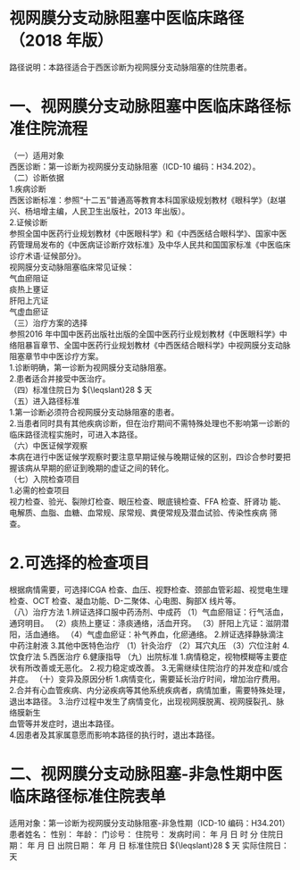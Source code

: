 # 视网膜分支动脉阻塞中医临床路径 （2018 年版）  
路径说明：本路径适合于西医诊断为视网膜分支动脉阻塞的住院患者。  
# 一、视网膜分支动脉阻塞中医临床路径标准住院流程  
（一）适用对象  
西医诊断：第一诊断为视网膜分支动脉阻塞（ICD-10 编码：H34.202）。  
（二）诊断依据  
1.疾病诊断  
西医诊断标准：参照“十二五”普通高等教育本科国家级规划教材《眼科学》（赵堪兴、杨培增主编，人民卫生出版社，2013 年出版）。  
2.证候诊断  
参照全国中医药行业规划教材《中医眼科学》和《中西医结合眼科学》、国家中医药管理局发布的《中医病证诊断疗效标准》及中华人民共和国国家标准《中医临床诊疗术语·证候部分》。  
视网膜分支动脉阻塞临床常见证候：  
气血瘀阻证  
痰热上壅证  
肝阳上亢证  
气虚血瘀证  
（三）治疗方案的选择  
参照2016 年中国中医药出版社出版的全国中医药行业规划教材《中医眼科学》中络阻暴盲章节、全国中医药行业规划教材《中西医结合眼科学》中视网膜分支动脉阻塞章节中中医诊疗方案。  
1.诊断明确，第一诊断为视网膜分支动脉阻塞。  
2.患者适合并接受中医治疗。  
（四）标准住院日为 ${\leqslant}28 $ 天  
（五）进入路径标准  
1.第一诊断必须符合视网膜分支动脉阻塞的患者。  
2.当患者同时具有其他疾病诊断，但在治疗期间不需特殊处理也不影响第一诊断的临床路径流程实施时，可进入本路径。  
（六）中医证候学观察  
本病在进行中医证候学观察时要注意早期证候与晚期证候的区别，四诊合参时要把握该病从早期的瘀证到晚期的虚证之间的转化。  
（七）入院检查项目  
1.必需的检查项目  
视力检查、验光、裂隙灯检查、眼压检查、眼底镜检查、FFA 检查、肝肾功 能、电解质、血脂、血糖、血常规、尿常规、粪便常规及潜血试验、传染性疾病 筛查。  
# 2.可选择的检查项目  
根据病情需要，可选择ICGA 检查、血压、视野检查、颈部血管彩超、视觉电生理检查、OCT 检查、凝血功能、D-二聚体、心电图、胸部X 线片等。  
（八）治疗方法   1.辨证选择口服中药汤剂、中成药  （1）气血瘀阻证：行气活血，通窍明目。 （2）痰热上壅证：涤痰通络，活血开窍。 （3）肝阳上亢证：滋阴潜阳，活血通络。 （4）气虚血瘀证：补气养血，化瘀通络。  2.辨证选择静脉滴注中药注射液   3.其他中医特色治疗  （1）针灸治疗 （2）耳穴丸压 （3）穴位注射  4.饮食疗法  5.西医治疗  6.健康指导  （九）出院标准  1.病情稳定，视物模糊等主要症状有所改善或无恶化。 2.视力稳定或改善。 3.无需继续住院治疗的并发症和/或合并症。 （十）变异及原因分析 1.病情变化，需要延长治疗时间，增加治疗费用。 2.合并有心血管疾病、内分泌疾病等其他系统疾病者，病情加重，需要特殊处理，退出本路径。 3.治疗过程中发生了病情变化，出现视网膜脱离、视网膜裂孔、脉络膜新生  
血管等并发症时，退出本路径。  
4.因患者及其家属意愿而影响本路径的执行时，退出本路径。  
# 二、视网膜分支动脉阻塞-非急性期中医临床路径标准住院表单  
适用对象：第一诊断为视网膜分支动脉阻塞-非急性期（ICD-10 编码：H34.201）    患者姓名：          性别：    年龄：    门诊号：         住院号：            发病时间：   年  月  日  时  分  住院日期：   年  月  日 出院日期：   年  月   日 标准住院日 ${\leqslant}28 $ 天               实际住院日：    天  